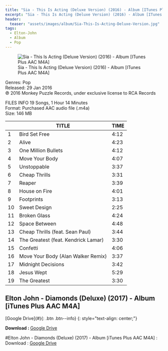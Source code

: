 ```yaml
---
title: "Sia - This Is Acting (Deluxe Version) (2016) - Album [ITunes Plus AAC M4A]"
excerpt: "Sia - This Is Acting (Deluxe Version) (2016) - Album [ITunes Plus AAC M4A] - Epictunes"
header:
  teaser: "assets/images/album/Sia-This-Is-Acting-Deluxe-Version.jpg"
tags: 
  - Elton-John
  - Album
  - Pop
---
```


<figure>
<img src="{{ site.url }}{{ site.baseurl }}/assets/images/album/Sia-This-Is-Acting-Deluxe-Version.jpg" alt="Sia - This Is Acting (Deluxe Version) (2016) - Album [ITunes Plus AAC M4A]" class="full">
<figcaption>Sia - This Is Acting (Deluxe Version) (2016) - Album [ITunes Plus AAC M4A]</figcaption>
</figure>

Genres: Pop
<br />
Released: 29 Jan 2016
<br />
℗ 2016 Monkey Puzzle Records, under exclusive license to RCA Records

FILES INFO 19 Songs, 1 Hour 14 Minutes
<br />
Format: Purchased AAC audio file (.m4a)
<br />
Size: 146 MB

<table><thead>
<tr> <th></th> <th>TITLE</th> <th>TIME</th> </tr>
</thead> <tbody>
<tr> <td>1</td> <td>Bird Set Free</td> <td>4:12</td> </tr>
<tr> <td>2</td> <td>Alive</td> <td>4:23</td> </tr>
<tr> <td>3</td> <td>One Million Bullets</td> <td>4:12</td> </tr>
<tr> <td>4</td> <td>Move Your Body</td> <td>4:07</td> </tr>
<tr> <td>5</td> <td>Unstoppable</td> <td>3:37</td> </tr>
<tr> <td>6</td> <td>Cheap Thrills</td> <td>3:31</td> </tr>
<tr> <td>7</td> <td>Reaper</td> <td>3:39</td> </tr>
<tr> <td>8</td> <td>House on Fire</td> <td>4:01</td> </tr>
<tr> <td>9</td> <td>Footprints</td> <td>3:13</td> </tr>
<tr> <td>10</td> <td>Sweet Design</td> <td>2:25</td> </tr>
<tr> <td>11</td> <td>Broken Glass</td> <td>4:24</td> </tr>
<tr> <td>12</td> <td>Space Between</td> <td>4:48</td> </tr>
<tr> <td>13</td> <td>Cheap Thrills (feat. Sean Paul)</td> <td>3:44</td> </tr>
<tr> <td>14</td> <td>The Greatest (feat. Kendrick Lamar)</td> <td>3:30</td> </tr>
<tr> <td>15</td> <td>Confetti</td> <td>4:06</td> </tr>
<tr> <td>16</td> <td>Move Your Body (Alan Walker Remix)</td> <td>3:37</td> </tr>
<tr> <td>17</td> <td>Midnight Decisions</td> <td>3:42</td> </tr>
<tr> <td>18</td> <td>Jesus Wept</td> <td>5:29</td> </tr>
<tr> <td>19</td> <td>The Greatest</td> <td>3:30</td> </tr>
</tbody> </table>

<h2>Elton John - Diamonds (Deluxe) (2017) - Album [iTunes Plus AAC M4A]</h2>
[Google Drive](#){: .btn .btn--info}
{: style="text-align: center;"}


<strong>Download : </strong>[Google Drive](http://twiriock.com/5R59)


#Elton John - Diamonds (Deluxe) (2017) - Album [iTunes Plus AAC M4A]
:   Download : [Google Drive](http://twiriock.com/5R59)